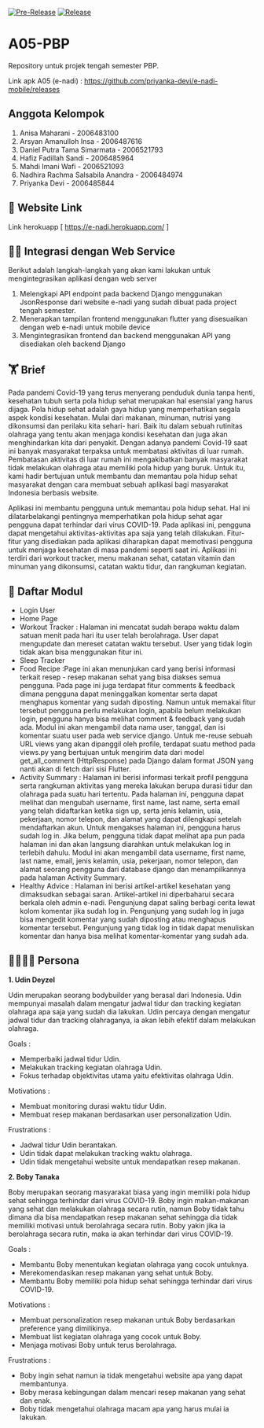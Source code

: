 

[![Pre-Release](https://github.com/priyanka-devi/e-nadi-mobile/actions/workflows/pre-release.yml/badge.svg)](https://github.com/priyanka-devi/e-nadi-mobile/actions/workflows/pre-release.yml)
[![Release](https://github.com/priyanka-devi/e-nadi-mobile/actions/workflows/release.yml/badge.svg)](https://github.com/priyanka-devi/e-nadi-mobile/actions/workflows/release.yml)


# A05-PBP
Repository untuk projek tengah semester PBP.

Link apk A05 (e-nadi) : https://github.com/priyanka-devi/e-nadi-mobile/releases

## Anggota Kelompok
1. Anisa Maharani - 2006483100
2. Arsyan Amanulloh Insa - 2006487616
3. Daniel Putra Tama Simarmata -  2006521793
4. Hafiz Fadillah Sandi - 2006485964
5. Mahdi Imani Wafi - 2006521093
6. Nadhira Rachma Salsabila Anandra - 2006484974
7. Priyanka Devi -  2006485844
## 🔗 Website Link
Link herokuapp [  https://e-nadi.herokuapp.com/  ]

## 🐱‍💻 Integrasi dengan Web Service
Berikut adalah langkah-langkah yang akan kami lakukan untuk mengintegrasikan aplikasi dengan web server

1. Melengkapi API endpoint pada backend Django menggunakan JsonResponse dari website e-nadi yang sudah dibuat pada project tengah semester.
2. Menerapkan tampilan frontend menggunakan flutter yang disesuaikan dengan web e-nadi untuk mobile device
3. Mengintegrasikan frontend dan backend menggunakan API yang disediakan oleh backend Django

## 🏋️ Brief
Pada pandemi Covid-19 yang terus menyerang penduduk dunia tanpa henti, kesehatan tubuh serta pola hidup sehat merupakan hal esensial yang harus dijaga.  Pola hidup sehat adalah gaya hidup yang memperhatikan segala aspek kondisi kesehatan. Mulai dari makanan, minuman, nutrisi yang dikonsumsi dan perilaku kita sehari- hari. Baik itu dalam sebuah rutinitas olahraga yang tentu akan menjaga kondisi kesehatan dan juga akan menghindarkan kita dari penyakit. Dengan adanya pandemi Covid-19 saat ini banyak masyarakat terpaksa untuk membatasi aktivitas di luar rumah. Pembatasan aktivitas di luar rumah ini mengakibatkan banyak masyarakat tidak melakukan olahraga atau memiliki pola hidup yang buruk. Untuk itu, kami hadir bertujuan untuk membantu dan memantau pola hidup sehat masyarakat dengan cara membuat sebuah aplikasi bagi masyarakat Indonesia berbasis website.

Aplikasi ini membantu pengguna untuk memantau pola hidup sehat. Hal ini dilatarbelakangi pentingnya memperhatikan pola hidup sehat agar pengguna dapat terhindar dari virus COVID-19. Pada aplikasi ini, pengguna dapat mengetahui aktivitas-aktivitas apa saja yang telah dilakukan. Fitur-fitur yang disediakan pada aplikasi diharapkan dapat memotivasi pengguna untuk menjaga kesehatan di masa pandemi seperti saat ini. Aplikasi ini terdiri dari workout tracker, menu makanan sehat, catatan vitamin dan minuman yang dikonsumsi, catatan waktu tidur, dan rangkuman kegiatan.


## 📝 Daftar Modul
- Login User
- Home Page
- Workout Tracker : Halaman ini mencatat sudah berapa waktu dalam satuan menit pada hari itu user telah berolahraga. User dapat mengupdate dan mereset catatan waktu tersebut. User yang tidak login tidak akan bisa menggunakan fitur ini.
- Sleep Tracker
- Food Recipe :Page ini akan menunjukan card yang berisi informasi terkait resep - resep makanan sehat yang bisa diakses semua pengguna. Pada page ini juga terdapat fitur comments & feedback dimana pengguna dapat meninggalkan komentar serta dapat menghapus komentar yang sudah diposting. Namun untuk memakai fitur tersebut pengguna perlu melakukan login, apabila belum melakukan login, pengguna hanya bisa melihat comment & feedback yang sudah ada.  Modul ini akan mengambil data nama user, tanggal, dan isi komentar suatu user pada web service django. Untuk me-reuse sebuah URL views yang akan dipanggil oleh profile, terdapat suatu method pada views.py yang bertujuan untuk mengirim data dari model get_all_comment (HttpResponse) pada Django dalam format JSON yang nanti akan di fetch dari sisi Flutter.
- Activity Summary : Halaman ini berisi informasi terkait profil pengguna serta rangkuman aktivitas yang mereka lakukan berupa durasi tidur dan olahraga pada suatu hari tertentu. Pada halaman ini, pengguna dapat melihat dan mengubah username, first name, last name, serta email yang telah didaftarkan ketika sign up, serta jenis kelamin, usia, pekerjaan, nomor telepon, dan alamat yang dapat dilengkapi setelah mendaftarkan akun. Untuk mengakses halaman ini, pengguna harus sudah log in. Jika belum, pengguna tidak dapat melihat apa pun pada halaman ini dan akan langsung diarahkan untuk melakukan log in terlebih dahulu. Modul ini akan mengambil data username, first name, last name, email, jenis kelamin, usia, pekerjaan, nomor telepon, dan alamat seorang pengguna dari database django dan menampilkannya pada halaman Activity Summary.
- Healthy Advice : Halaman ini berisi artikel-artikel kesehatan yang dimaksudkan sebagai saran. Artikel-artikel ini diperbaharui secara berkala oleh admin e-nadi. Pengunjung dapat saling berbagi cerita lewat kolom komentar jika sudah log in. Pengunjung yang sudah log in juga bisa mengedit komentar yang sudah diposting atau menghapus komentar tersebut. Pengunjung yang tidak log in tidak dapat menuliskan komentar dan hanya bisa melihat komentar-komentar yang sudah ada.

## 👨‍👩‍👧‍👦 Persona
**1. Udin Deyzel**

Udin merupakan seorang bodybuilder yang berasal dari Indonesia. Udin mempunyai masalah dalam mengatur jadwal tidur dan tracking kegiatan olahraga apa saja yang sudah dia lakukan. Udin percaya dengan mengatur jadwal tidur dan tracking olahraganya, ia akan lebih efektif dalam melakukan olahraga.

Goals :
- Memperbaiki jadwal tidur Udin.
- Melakukan tracking kegiatan olahraga Udin.
- Fokus terhadap objektivitas utama yaitu efektivitas olahraga Udin.

Motivations :
- Membuat monitoring durasi waktu tidur Udin.
- Membuat resep makanan berdasarkan user personalization Udin.

Frustrations :
- Jadwal tidur Udin berantakan.
- Udin tidak dapat melakukan tracking waktu olahraga.
- Udin tidak mengetahui website untuk mendapatkan resep makanan.

**2. Boby Tanaka**

Boby merupakan seorang masyarakat biasa yang ingin memiliki pola hidup sehat sehingga terhindar dari virus COVID-19. Boby ingin makan-makanan yang sehat dan melakukan olahraga secara rutin, namun Boby tidak tahu dimana dia bisa mendapatkan resep makanan sehat sehingga dia tidak memiliki motivasi untuk berolahraga secara rutin. Boby yakin jika ia berolahraga secara rutin, maka ia akan terhindar dari virus COVID-19.

Goals :
- Membantu Boby menentukan kegiatan olahraga yang cocok untuknya.
- Merekomendasikan resep makanan yang sehat untuk Boby.
- Membantu Boby memiliki pola hidup sehat sehingga terhindar dari virus COVID-19.

Motivations :
- Membuat personalization resep makanan untuk Boby berdasarkan preference yang dimilikinya.
- Membuat list kegiatan olahraga yang cocok untuk Boby.
- Menjaga motivasi Boby untuk terus berolahraga.

Frustrations :
- Boby ingin sehat namun ia tidak mengetahui website apa yang dapat membantunya.
- Boby merasa kebingungan dalam mencari resep makanan yang sehat dan enak.
- Boby tidak mengetahui olahraga macam apa yang harus mulai ia lakukan.
